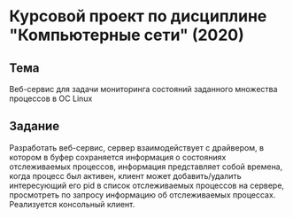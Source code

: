 # Курсовой проект по дисциплине "Компьютерные сети" (2020)

## Тема

Веб-сервис для задачи мониторинга состояний заданного множества процессов в ОС Linux

## Задание

Разработать веб-сервис, сервер взаимодействует с драйвером, в котором в буфер
сохраняется информация о состояниях отслеживаемых процессов, информация представляет
собой времена, когда процесс был активен, клиент может добавить/удалить интересующий
его pid в список отслеживаемых процессов на сервере, просмотреть по запросу информацию
об отслеживаемых процессах. Реализуется консольный клиент.
